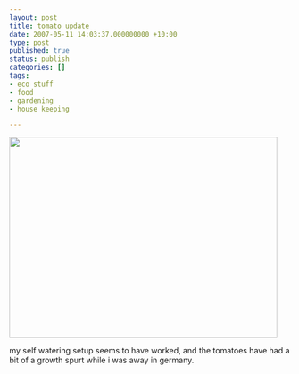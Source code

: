 ```yaml
---
layout: post
title: tomato update
date: 2007-05-11 14:03:37.000000000 +10:00
type: post
published: true
status: publish
categories: []
tags:
- eco stuff
- food
- gardening
- house keeping

---
```

<p><img src="{{ site.baseurl }}/assets/Picture%2033sm.jpg" height="360" width="480" /></p>
<p>my self watering setup seems to have worked, and the tomatoes have had a bit of a growth spurt while i was away in germany.</p>
